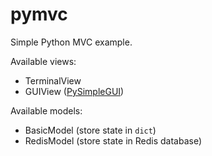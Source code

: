 # pymvc

Simple Python MVC example.

Available views:
 - TerminalView
 - GUIView ([PySimpleGUI](https://github.com/PySimpleGUI/PySimpleGUI))

Available models:
 - BasicModel (store state in `dict`)
 - RedisModel (store state in Redis database)
